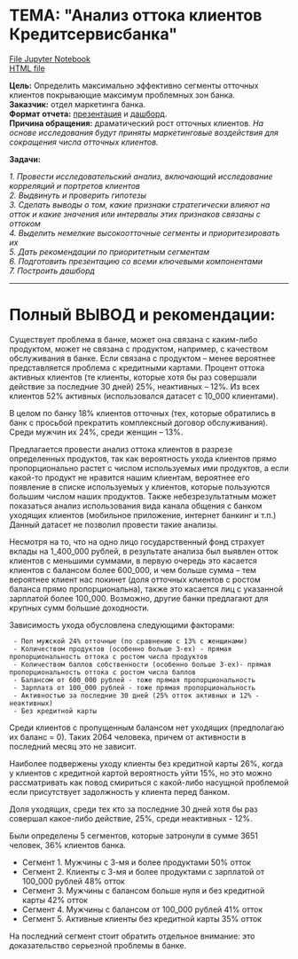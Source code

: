 # **ТЕМА: "Анализ оттока клиентов Кредитсервисбанка"**
[File Jupyter Notebook](https://github.com/IGOR-M97/Portfolio/blob/main/KreditserviceBank/Bank%20analysis.ipynb)  
[HTML file](https://drive.google.com/file/d/1LfudwYauupdxBkto38zZ8MZ-UNxQGh_S/view?usp=sharing)

**Цель:** Определить максимально эффективно сегменты отточных клиентов покрывающие максимум проблемных зон банка.  
**Заказчик:** отдел маркетинга банка.  
**Формат отчета:** [презентация](https://github.com/IGOR-M97/Portfolio/blob/main/KreditserviceBank/%D0%90%D0%BD%D0%B0%D0%BB%D0%B8%D0%B7%20%D0%BE%D1%82%D1%82%D0%BE%D0%BA%D0%B0%20%D0%BA%D0%BB%D0%B8%D0%B5%D0%BD%D1%82%D0%BE%D0%B2%20%D0%9A%D1%80%D0%B5%D0%B4%D0%B8%D1%82%D1%81%D0%B5%D1%80%D0%B2%D0%B8%D1%81%D0%B1%D0%B0%D0%BD%D0%BA%D0%B0.pdf) и [дашборд](https://public.tableau.com/app/profile/igor.markin/viz/Dashboard_2custom/Dashboard1).  
**Причина обращения:** драматический рост отточных клиентов.
*На основе исследования будут приняты маркетинговые воздействия для сокращения числа отточных клиентов.*  

**Задачи:**
    
   *1. Провести исследовательский анализ, включающий исследование корреляций и портретов клиентов  
    2. Выдвинуть и проверить гипотезы  
    3. Сделать выводы о том, какие признаки стратегически влияют на отток и какие значения или интервалы этих признаков связаны с оттоком  
    4. Выделить немелкие высокоотточные сегменты и приоритезировать их  
    5. Дать рекомендации по приоритетным сегментам  
    6. Подготовить презентацию со всеми ключевыми компонентами  
    7. Построить дашборд*

***
# **Полный ВЫВОД и рекомендации:**
Существует проблема в банке, может она связана с каким-либо продуктом, может не связана с продуктом, например, с качеством обслуживания в банке. Если связана с продуктом – менее вероятнее представляется проблема с кредитными картами. Процент оттока активных клиентов (те клиенты, которые хотя бы раз совершали действие за последние 30 дней) 25%, неактивных – 12%. Из всех клиентов 52% активных (использовался датасет с 10_000 клиентами).

В целом по банку 18% клиентов отточных (тех, которые обратились в банк с просьбой прекратить комплексный договор обслуживания). Среди мужчин их 24%, среди женщин – 13%.

Предлагается провести анализ оттока клиентов в разрезе определенных продуктов, так как вероятность ухода клиентов прямо пропорционально растет с числом используемых ими продуктов, а если какой-то продукт не нравится нашим клиентам, вероятнее его появление в списке используемых у клиентов, которые пользуются большим числом наших продуктов. Также небезрезультатным может показаться анализ использования вида канала общения с банком уходящих клиентов (мобильное приложение, интернет банкинг и т.п.) Данный датасет не позволил провести такие анализы.

Несмотря на то, что на одно лицо государственный фонд страхует вклады на 1_400_000 рублей, в результате анализа был выявлен отток клиентов с меньшими суммами, в первую очередь это касается клиентов с балансом более 600_000, и чем больше сумма – тем вероятнее клиент нас покинет (доля отточных клиентов с ростом баланса прямо пропорциональна), также это касается лиц с указанной зарплатой более 100_000. Возможно, другие банки предлагают для крупных сумм большие доходности.

Зависимость ухода обусловлена следующими факторами:

     - Пол мужской 24% отточные (по сравнению с 13% с женщинами)
     - Количеством продуктов (особенно больше 3-ех) - прямая пропорциональность оттока с ростом числа продуктов
     - Количеством баллов собственности (особенно больше 3-ех)- прямая пропорциональность оттока с ростом числа баллов
     - Балансом от 600_000 рублей - тоже прямая пропорциональность
     - Зарплата от 100_000 рублей - тоже прямая пропорциональность
     - Активностью за последние 30 дней (25% отток активных и 12% - неактивных)
     - Без кредитной карты

Среди клиентов с пропущенным балансом нет уходящих (предполагаю их баланс = 0). Таких 2064 человека, причем от активности в последний месяц это не зависит.

Наиболее подвержены уходу клиенты без кредитной карты 26%, когда у клиентов с кредитной картой вероятность уйти 15%, но это можно рассматривать как повод смириться с какой-либо насущной проблемой если присутствует задолжность у клиента перед банком.

Доля уходящих, среди тех кто за последние 30 дней хотя бы раз совершал какое-либо действие, 25%, среди неактивных - 12%.

Были определены 5 сегментов, которые затронули в сумме 3651 человек, 36% клиентов банка.

- Сегмент 1. Мужчины с 3-мя и более продуктами 50% отток  
- Сегмент 2. Клиенты с 3-мя и более продуктами с зарплатой от 100_000 рублей 48% отток  
- Сегмент 3. Мужчины с балансом больше нуля и без кредитной карты 42% отток  
- Сегмент 4. Мужчины с балансом от 100_000 рублей 41% отток  
- Сегмент 5. Активные клиенты без кредитной карты 35% отток  
 
На последний сегмент стоит обратить отдельное внимание: это доказательство серьезной проблемы в банке.
